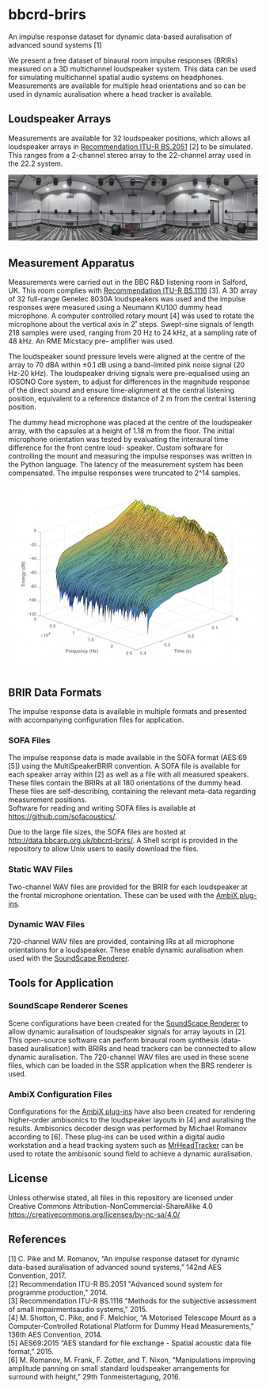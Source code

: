 # bbcrd-brirs
 An impulse response dataset for dynamic data-based auralisation of advanced sound systems [1]

 We present a free dataset of binaural room impulse responses (BRIRs) measured on a 3D multichannel loudspeaker system. This data can be used for simulating multichannel spatial audio systems on headphones. Measurements are available for multiple head orientations and so can be used in dynamic auralisation where a head tracker is available.

## Loudspeaker Arrays
 Measurements are available for 32 loudspeaker positions, which allows all loudspeaker arrays in [Recommendation ITU-R BS.2051](https://www.itu.int/rec/R-REC-BS.2051/) [2] to be simulated. This ranges from a 2-channel stereo array to the 22-channel array used in the 22.2 system.

 ![BBC R&D Listening Room](docs/images/lr_pano.jpg)

## Measurement Apparatus
 Measurements were carried out in the BBC R&D listening room in Salford, UK. This room complies with [Recommendation ITU-R BS.1116](https://www.itu.int/rec/R-REC-BS.1116/) [3].
 A 3D array of 32 full-range Genelec 8030A loudspeakers was used and the impulse responses were measured using a Neumann KU100 dummy head microphone. A computer controlled rotary mount [4] was used to rotate the microphone about the vertical axis in 2˚ steps. Swept-sine signals of length 218 samples were used, ranging from 20 Hz to 24 kHz, at a sampling rate of 48 kHz. An RME Micstacy pre- amplifier was used.

 The loudspeaker sound pressure levels were aligned at the centre of the array to 70 dBA within ±0.1 dB using a band-limited pink noise signal (20 Hz-20 kHz). The loudspeaker driving signals were pre-equalised using an IOSONO Core system, to adjust for differences in the magnitude response of the direct sound and ensure time-alignment at the central listening position, equivalent to a reference distance of 2 m from the central listening position.

 The dummy head microphone was placed at the centre of the loudspeaker array, with the capsules at a height of 1.18 m from the floor. The initial microphone orientation was tested by evaluating the interaural time difference for the front centre loud- speaker. Custom software for controlling the mount and measuring the impulse responses was written in the Python language. The latency of the measurement system has been compensated. The impulse responses were truncated to 2^14 samples.

 ![Example BRIR Energy Decay Relief](docs/images/edr.jpg)

## BRIR Data Formats
The impulse response data is available in multiple formats and presented with accompanying configuration files for application.

### SOFA Files
 The impulse response data is made available in the SOFA format (AES:69 [5]) using the MultiSpeakerBRIR convention. A SOFA file is available for each speaker array within [2] as well as a file with all measured speakers. These files contain the BRIRs at all 180 orientations of the dummy head. These files are self-describing, containing the relevant meta-data regarding measurement positions.  
 Software for reading and writing SOFA files is available at https://github.com/sofacoustics/.  

 Due to the large file sizes, the SOFA files are hosted at http://data.bbcarp.org.uk/bbcrd-brirs/. A Shell script is provided in the repository to allow Unix users to easily download the files.

### Static WAV Files
 Two-channel WAV files are provided for the BRIR for each loudspeaker at the frontal microphone orientation. These can be used with the [AmbiX plug-ins](http://www.matthiaskronlachner.com/?p=2015).  
### Dynamic WAV Files
 720-channel WAV files are provided, containing IRs at all microphone orientations for a loudspeaker. These enable dynamic auralisation when used with the [SoundScape Renderer](spatialaudio.net/ssr/).

## Tools for Application
### SoundScape Renderer Scenes
Scene configurations have been created for the [SoundScape Renderer](spatialaudio.net/ssr/) to allow dynamic auralisation of loudspeaker signals for array layouts in [2]. This open-source software can perform binaural room synthesis (data-based auralisation) with BRIRs and head trackers can be connected to allow dynamic auralisation. The 720-channel WAV files are used in these scene files, which can be loaded in the SSR application when the BRS renderer is used.

### AmbiX Configuration Files
Configurations for the [AmbiX plug-ins](http://www.matthiaskronlachner.com/?p=2015) have also been created for rendering higher-order ambisonics to the loudspeaker layouts in [4] and auralising the results. Ambisonics decoder design was performed by Michael Romanov according to [6]. These plug-ins can be used within a digital audio workstation and a head tracking system such as [MrHeadTracker](https://git.iem.at/DIY/MrHeadTracker) can be used to rotate the ambisonic sound field to achieve a dynamic auralisation.

## License
Unless otherwise stated, all files in this repository are licensed under Creative Commons Attribution-NonCommercial-ShareAlike 4.0 https://creativecommons.org/licenses/by-nc-sa/4.0/

## References
[1] C. Pike and M. Romanov, “An impulse response dataset for dynamic data-based auralisation of advanced sound systems,” 142nd AES Convention, 2017.  
[2] Recommendation ITU-R BS.2051 "Advanced sound system for programme production," 2014.  
[3] Recommendation ITU-R BS.1116 "Methods for the subjective assessment of small impairmentsaudio systems," 2015.  
[4] M. Shotton, C. Pike, and F. Melchior, “A Motorised Telescope Mount as a Computer-Controlled Rotational Platform for Dummy Head Measurements,” 136th AES Convention, 2014.  
[5] AES69:2015 “AES standard for file exchange - Spatial acoustic data file format,” 2015.  
[6] M. Romanov, M. Frank, F. Zotter, and T. Nixon, “Manipulations improving amplitude panning on small standard loudspeaker arrangements for surround with height,” 29th Tonmeistertagung, 2016.

